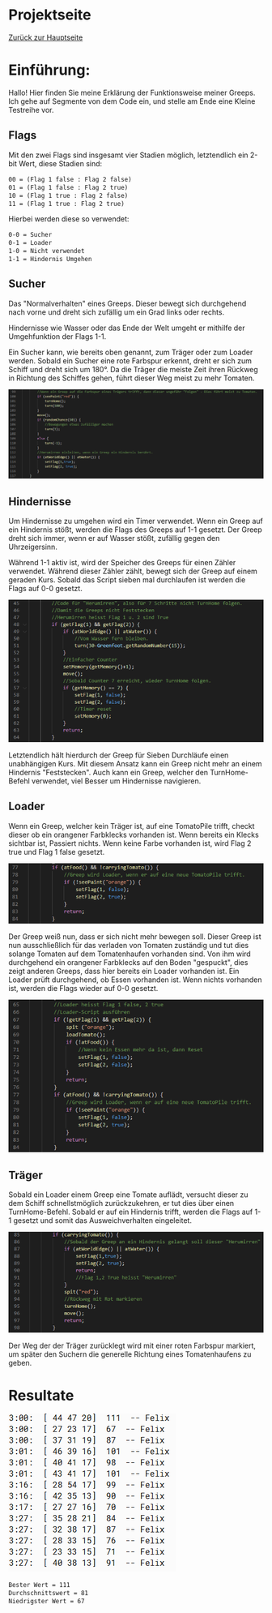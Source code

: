 # Projektseite

[Zurück zur Hauptseite](https://github.com/Felixzed/InformatikProjektGreeps)

# Einführung:

Hallo! Hier finden Sie meine Erklärung der Funktionsweise meiner Greeps. Ich gehe auf Segmente von dem Code ein, und stelle am Ende eine Kleine Testreihe vor.

## Flags

Mit den zwei Flags sind insgesamt vier Stadien möglich, letztendlich ein 2-bit Wert, diese Stadien sind:
```
00 = (Flag 1 false : Flag 2 false)
01 = (Flag 1 false : Flag 2 true)
10 = (Flag 1 true : Flag 2 false)
11 = (Flag 1 true : Flag 2 true)
```
Hierbei werden diese so verwendet:

```
0-0 = Sucher
0-1 = Loader
1-0 = Nicht verwendet
1-1 = Hindernis Umgehen
```
## Sucher

Das "Normalverhalten" eines Greeps.
Dieser bewegt sich durchgehend nach vorne und dreht sich zufällig um ein Grad links oder rechts.

Hindernisse wie Wasser oder das Ende der Welt umgeht er mithilfe der Umgehfunktion der Flags 1-1.

Ein Sucher kann, wie bereits oben genannt, zum Träger oder zum Loader werden.
Sobald ein Sucher eine rote Farbspur erkennt, dreht er sich zum Schiff und dreht sich um 180°. Da die Träger die meiste Zeit ihren Rückweg in Richtung des Schiffes gehen, führt dieser Weg meist zu mehr Tomaten.

![ScoutingCode](img/scoutcode.PNG)

## Hindernisse
Um Hindernisse zu umgehen wird ein Timer verwendet. Wenn ein Greep auf ein Hindernis stößt, werden die Flags des Greeps auf 1-1 gesetzt. Der Greep dreht sich immer, wenn er auf Wasser stößt, zufällig gegen den Uhrzeigersinn.

Während 1-1 aktiv ist, wird der Speicher des Greeps für einen Zähler verwendet. Während dieser Zähler zählt, bewegt sich der Greep auf einem geraden Kurs. Sobald das Script sieben mal durchlaufen ist werden die Flags auf 0-0 gesetzt.

![Avoidcode](img/avoidcode.PNG)

Letztendlich hält hierdurch der Greep für Sieben Durchläufe einen unabhängigen Kurs. Mit diesem Ansatz kann ein Greep nicht mehr an einem Hindernis "Feststecken". Auch kann ein Greep, welcher den TurnHome-Befehl verwendet, viel Besser um Hindernisse navigieren. 

## Loader
Wenn ein Greep, welcher kein Träger ist, auf eine TomatoPile trifft, checkt dieser ob ein orangener Farbklecks vorhanden ist. Wenn bereits ein Klecks sichtbar ist, Passiert nichts.
Wenn keine Farbe vorhanden ist, wird Flag 2 true und Flag 1 false gesetzt.

![BecomeLoaderCode](img/becomeloadercode.PNG)

Der Greep weiß nun, dass er sich nicht mehr bewegen soll.
Dieser Greep ist nun ausschließlich für das verladen von Tomaten zuständig und tut dies solange Tomaten auf dem Tomatenhaufen vorhanden sind.
Von ihm wird durchgehend ein orangener Farbklecks auf den Boden "gespuckt", dies zeigt anderen Greeps, dass hier bereits ein Loader vorhanden ist.
Ein Loader prüft durchgehend, ob Essen vorhanden ist. Wenn nichts vorhanden ist, werden die Flags wieder auf 0-0 gesetzt.

![LoaderCode](img/loadercode.PNG)

## Träger

Sobald ein Loader einem Greep eine Tomate auflädt, versucht dieser zu dem Schiff schnellstmöglich zurückzukehren, er tut dies über einen TurnHome-Befehl.
Sobald er auf ein Hindernis trifft, werden die Flags auf 1-1 gesetzt und somit das Ausweichverhalten eingeleitet.

![Carriercode](img/carriercode.PNG)

Der Weg der der Träger zurücklegt wird mit einer roten Farbspur markiert, um später den Suchern die generelle Richtung eines Tomatenhaufens zu geben. 

# Resultate

![Results](img/FinalResults.PNG)

```
Bester Wert = 111
Durchschnittswert = 81
Niedrigster Wert = 67
```